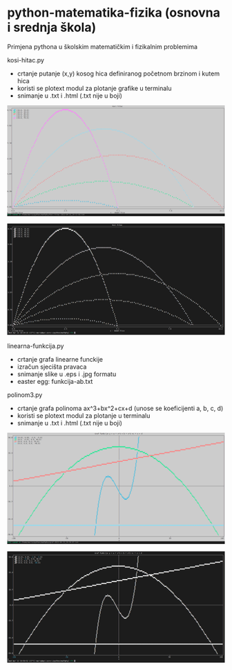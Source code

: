 # python-matematika-fizika (osnovna i srednja škola)
Primjena pythona u školskim matematičkim i fizikalnim problemima

kosi-hitac.py
  - crtanje putanje (x,y) kosog hica definiranog početnom brzinom i kutem hica
  - koristi se plotext modul za plotanje grafike u terminalu
  - snimanje u .txt i .html (.txt nije u boji)

![My Image](images/kosi-hitac.png)

![My Image](images/kosi-hitac-txt.png)

linearna-funkcija.py
  - crtanje grafa linearne funckije
  - izračun sjecišta pravaca
  - snimanje slike u .eps i .jpg formatu
  - easter egg: funkcija-ab.txt
  
polinom3.py
  - crtanje grafa polinoma ax^3+bx^2+cx+d (unose se koeficijenti a, b, c, d)
  - koristi se plotext modul za plotanje u terminalu
  - snimanje u .txt i .html (.txt nije u boji)

![My Image](images/grafovi.png)

![My Image](images/grafovi-txt.png)

